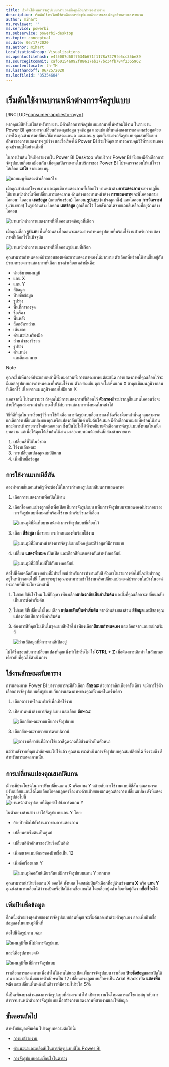 ```yaml
---
title: เริ่มต้นใช้งานการจัดรูปแบบการแสดงข้อมูลด้วยภาพของรายงาน
description: เริ่มต้นใช้งานโดยใช้ตัวเลือกการจัดรูปแบบด้วยการแสดงข้อมูลด้วยภาพของรายงาน
author: mihart
ms.reviewer: ''
ms.service: powerbi
ms.subservice: powerbi-desktop
ms.topic: conceptual
ms.date: 06/17/2020
ms.author: mihart
LocalizationGroup: Visualizations
ms.openlocfilehash: e4f5007d60f7634b671f1178a7279fe5cc35be89
ms.sourcegitcommit: caf60154a092f88617eb177bc34fb784f2365962
ms.contentlocale: th-TH
ms.lasthandoff: 06/25/2020
ms.locfileid: "85354604"
---
```

# <a name="getting-started-with-the-formatting-pane"></a>เริ่มต้นใช้งานบานหน้าต่างการจัดรูปแบบ

[!INCLUDE[consumer-appliesto-nyyn](../includes/consumer-appliesto-nyyn.md)]    

หากคุณมีสิทธิ์แก้ไขสำหรับรายงาน มีตัวเลือกการจัดรูปแบบมากมายให้พร้อมใช้งาน ในรายงาน Power BI คุณสามารถเปลี่ยนสีของชุดข้อมูล จุดข้อมูล และแม้แต่พื้นหลังของการแสดงผลข้อมูลด้วยภาพได้ คุณสามารถเปลี่ยนวิธีการแสดงแกน x และแกน y คุณยังสามารถจัดรูปแบบคุณสมบัติแบบอักษรของการแสดงภาพ รูปร่าง และชื่อเรื่องได้ Power BI ช่วยให้คุณสามารถควบคุมวิธีที่รายงานของคุณปรากฏได้อย่างเต็มที่

ในการเริ่มต้น ให้เปิดรายงานใน Power BI Desktop หรือบริการ Power BI ทั้งสองมีตัวเลือกการจัดรูปแบบเกือบเหมือนกัน เมื่อคุณเปิดรายงานในบริการของ Power BI โปรดตรวจสอบให้แน่ใจว่าได้เลือก **แก้ไข** จากแถบเมนู 

![แถบเมนูที่แสดงตัวเลือกแก้ไข](media/service-getting-started-with-color-formatting-and-axis-properties/power-bi-edit.png)

เมื่อคุณกำลังแก้ไขรายงาน และคุณมีการแสดงภาพที่เลือกไว้ บานหน้าต่าง**การแสดงภาพ**จะปรากฏขึ้น ใช้บานหน้าต่างนี้เพื่อเปลี่ยนการแสดงภาพ ด้านล่างของบานหน้าต่าง **การแสดงภาพ** จะมีไอคอนสามไอคอน: ไอคอน **เขตข้อมูล** (แถบเรียงซ้อน) ไอคอน **รูปแบบ** (แปรงลูกกลิ้ง) และไอคอน **การวิเคราะห์** (แว่นขยาย) ในรูปด้านล่าง ไอคอน **เขตข้อมูล** ถูกเลือกไว้ โดยสังเกตได้จากแถบสีเหลืองที่อยู่ด้านล่างไอคอน

![บานหน้าต่างการแสดงภาพที่มีไอคอนเขตข้อมูลที่เลือก](media/service-getting-started-with-color-formatting-and-axis-properties/power-bi-format.png)

เมื่อคุณเลือก **รูปแบบ** พื้นที่ด้านล่างไอคอนจะแสดงการกำหนดรูปแบบที่พร้อมใช้งานสำหรับการแสดงภาพที่เลือกไว้ในปัจจุบัน  

![บานหน้าต่างการแสดงภาพที่มีไอคอนรูปแบบที่เลือก](media/service-getting-started-with-color-formatting-and-axis-properties/power-bi-format-selected.png)

คุณสามารถกำหนดองค์ประกอบของแต่ละการแสดงภาพเองได้มากมาย ตัวเลือกที่พร้อมใช้งานขึ้นอยู่กับประเภทของการแสดงภาพที่เลือก บางตัวเลือกเหล่านั้นคือ:

* คำอธิบายแผนภูมิ
* แกน X
* แกน Y
* สีข้อมูล
* ป้ายชื่อข้อมูล
* รูปร่าง
* พื้นที่การลงจุด
* ชื่อเรื่อง
* พื้นหลัง
* ล็อกอัตราส่วน
* เส้นขอบ
* คำแนะนำเครื่องมือ
* ส่วนหัวของวิชวล
* รูปร่าง
* ตำแหน่ง    
และอีกมากมาย


> [!NOTE]
>  
> คุณจะไม่เห็นองค์ประกอบเหล่านี้ทั้งหมดรวมทั้งการแสดงภาพแต่ละชนิด การแสดงภาพที่คุณเลือกไว้จะมีผลต่อรูปแบบการกำหนดเองที่พร้อมใช้งาน ตัวอย่างเช่น คุณจะไม่เห็นแกน X ถ้าคุณมีแผนภูมิวงกลมที่เลือกไว้ เนื่องจากแผนภูมิวงกลมไม่มีแกน X

นอกจากนี้ โปรดทราบว่า ถ้าคุณไม่มีการแสดงภาพที่เลือกไว้ **ตัวกรอง**ก็จะปรากฏขึ้นแทนไอคอนซึ่งจะช่วยให้คุณสามารถนำตัวกรองไปใช้กับการแสดงภาพทั้งหมดในหน้าได้

วิธีที่ดีที่สุดในการเรียนรู้วิธีการใช้ตัวเลือกการจัดรูปแบบคือการลองใช้เครื่องมือเหล่านั้นดู คุณสามารถยกเลิกการเปลี่ยนแปลงของคุณหรือแปลงกลับเป็นค่าเริ่มต้นได้เสมอ มีตัวเลือกมากมายที่พร้อมใช้งานและมีการเพิ่มรายการใหม่ตลอดเวลา ซึ่งเป็นไปไม่ได้ที่จะอธิบายตัวเลือกการจัดรูปแบบทั้งหมดในหนึ่งบทความ แต่เพื่อให้คุณได้เริ่มต้นใช้งาน มาลองทบทวนด้วยกันสักสองสามรายการ 

1. เปลี่ยนสีที่ใช้ในวิชวล   
2. ใช้งานลักษณะ    
3. การเปลี่ยนแปลงคุณสมบัติแกน    
4. เพิ่มป้ายชื่อข้อมูล    




## <a name="working-with-colors"></a>การใช้งานแบบมีสีสัน

ลองทำตามขั้นตอนสำคัญที่จะต้องใช้ในการกำหนดรูปแบบสีบนการแสดงภาพ

1. เลือกการแสดงภาพเพื่อเปิดใช้งาน

2. เลือกไอคอนแปรงลูกกลิ้งเพื่อเปิดแท็บการจัดรูปแบบ แท็บการจัดรูปแบบจะแสดงองค์ประกอบของการจัดรูปแบบทั้งหมดที่พร้อมใช้งานสำหรับวิชวลที่เลือก

    ![แผนภูมิที่มีแท็บบานหน้าต่างการจัดรูปแบบที่เลือกไว้](media/service-getting-started-with-color-formatting-and-axis-properties/power-bi-formatting.png)

3. เลือก **สีข้อมูล** เพื่อขยายการกำหนดเองที่พร้อมใช้งาน  

    ![แผนภูมิที่มีบานหน้าต่างการจัดรูปแบบเปิดอยู่และสีข้อมูลที่มีการขยาย](media/service-getting-started-with-color-formatting-and-axis-properties/power-bi-data-colors.png)

4. เปลี่ยน **แสดงทั้งหมด** เป็นเปิด และเลือกสีที่แตกต่างกันสำหรับคอลัมน์

    ![แผนภูมิที่มีสีใหม่ที่ใช้กับบางคอลัมน์](media/service-getting-started-with-color-formatting-and-axis-properties/power-bi-change-colors.png)

ต่อไปนี้คือเคล็ดลับบางอย่างที่มีประโยชน์สำหรับการทำงานกับสี ตัวเลขในรายการต่อไปนี้จะยังปรากฏอยู่ในหน้าจอต่อไปนี้ โดยจะระบุว่าคุณจะสามารถเข้าใข้งานหรือเปลี่ยนแปลงองค์ประกอบใดบ้างในองค์ประกอบที่มีประโยขน์เหล่านี้

1. ไม่ชอบสีสันใช่ไหม ไม่มีปัญหา เพียงเลือก**แปลงกลับเป็นค่าเริ่มต้น** และสิ่งที่คุณเลือกจะเปลี่ยนกลับเป็นการตั้งค่าเริ่มต้น 

2. ไม่ชอบสีที่เปลี่ยนใช่ไหม เลือก **แปลงกลับเป็นค่าเริ่มต้น** จากด้านล่างของส่วน   **สีข้อมูล**และสีของคุณแปลงกลับเป็นการตั้งค่าเริ่มต้น 

3. ต้องการสีที่คุณไม่เห็นในชุดแบบสีหรือไม่ เพียงเลือก**สีแบบกำหนดเอง** และเลือกจากแถบสเปกตรัมสี  

   ![ส่วนสีข้อมูลที่มีการจานสีเปิดอยู่](media/service-getting-started-with-color-formatting-and-axis-properties/power-bi-color-extras.png)

ไม่ได้ชื่นชอบกับการเปลี่ยนแปลงที่คุณเพิ่งทำใช่หรือไม่ ใช ้**CTRL + Z** เมื่อต้องการเลิกทำ ในลักษณะเดียวกับที่คุณใช้ดำเนินการ

## <a name="applying-a-style-to-a-table"></a>ใช้งานลักษณะกับตาราง
การแสดงภาพ Power BI บางรายการจะมีตัวเลือก **ลักษณะ** ด้วยการคลิกเพียงครั้งเดียว จะมีการใช้ตัวเลือกการจัดรูปแบบเต็มรูปแบบกับการแสดงภาพของคุณทั้งหมดในครั้งเดียว 

1. เลือกตารางหรือเมทริกซ์เพื่อเปิดใช้งาน   
1. เปิดบานหน้าต่างการจัดรูปแบบ และเลือก **ลักษณะ**

   ![เลือกลักษณะจากแท็บการจัดรูปแบบ](media/service-getting-started-with-color-formatting-and-axis-properties/power-bi-style.png)


1. เลือกลักษณะจากรายการดรอปดาวน์ 

   ![ตารางเดียวกันที่มีการใช้แถวสีฉูดฉาดที่มีส่วนหัวเป็นตัวหนา](media/service-getting-started-with-color-formatting-and-axis-properties/power-bi-style-flashy.png)

แม้ว่าหลังจากที่คุณนำลักษณะไปใช้แล้ว คุณสามารถดำเนินการจัดรูปแบบคุณสมบัติต่อได้ ซึ่งรวมถึง สี สำหรับการแสดงภาพนั้น


## <a name="changing-axis-properties"></a>การเปลี่ยนแปลงคุณสมบัติแกน

มักจะมีประโยชน์ในการปรับเปลี่ยนแกน X หรือแกน Y คล้ายกับการใช้งานแบบมีสีสัน คุณสามารถปรับเปลี่ยนแกนได้โดยเลือกไอคอนลูกศรชี้ลงทางด้านซ้ายของแกนคุณต้องการเปลี่ยนแปลง ดังที่แสดงในรูปต่อไปนี้  
![บานหน้าต่างรูปแบบที่มีลูกศรไปยังการ์ดแกน Y](media/service-getting-started-with-color-formatting-and-axis-properties/power-bi-y-axis.png)

ในตัวอย่างด้านล่าง เราได้จัดรูปแบบแกน Y โดย:
- ย้ายป้ายชื่อไปยังด้านขวาของการแสดงภาพ

- เปลี่ยนค่าเริ่มต้นเป็นศูนย์

- เปลี่ยนสีตัวอักษรของป้ายชื่อเป็นสีดำ

- เพิ่มขนาดแบบอักษรของป้ายชื่อเป็น 12

- เพิ่มชื่อเรื่องแกน Y


    ![แผนภูมิคอลัมน์เดียวกันแต่มีการจัดรูปแบบแกน Y มากมาย](media/service-getting-started-with-color-formatting-and-axis-properties/power-bi-axis-changes.png)

คุณสามารถนำป้ายชื่อแกน X ออกได้ ทั้งหมด โดยสลับปุ่มตัวเลือกที่อยู่ด้านข้าง**แกน X** หรือ **แกน Y** คุณยังสามารถเลือกได้ว่าจะเปิดหรือปิดใช้งานชื่อแกนได้ โดยเลือกปุ่มตัวเลือกที่อยู่ถัดจาก**ชื่อเรื่อง**ได้  



## <a name="adding-data-labels"></a>เพิ่มป้ายชื่อข้อมูล    

อีกหนึ่งตัวอย่างสุดท้ายของการจัดรูปแบบก่อนที่คุณจะเริ่มต้นลองทำด้วยตัวคุณเอง  ลองเพิ่มป้ายชื่อข้อมูลลงในแผนภูมิพื้นที่ 

ต่อไปนี้คือรูปภาพ *ก่อน* 

![แผนภูมิพื้นที่ไม่มีการจัดรูปแบบ](media/service-getting-started-with-color-formatting-and-axis-properties/power-bi-area-chart.png)


และนี่คือรูปภาพ *หลัง*

![แผนภูมิพื้นที่มีการจัดรูปแบบ](media/service-getting-started-with-color-formatting-and-axis-properties/power-bi-data-labels.png)

เราเลือกการแสดงภาพเพื่อทำให้ใช้งานได้และเปิดแท็บการจัดรูปแบบ  เราเลือก **ป้ายชื่อข้อมูล**และเปิดใช้งาน และเรายังเพิ่มขนาดตัวอักษรเป็น 12 เปลี่ยนตระกูลแบบอักษรเป็น Arial Black เปิด **แสดงพื้นหลัง** และเปลี่ยนพื้นหลังเป็นสีขาวที่มีความโปร่งใส 5%

นี่เป็นเพียงบางส่วนของการจัดรูปแบบที่สามารถทำได้ เปิดรายงานในโหมดการแก้ไขและสนุกกับการสำรวจบานหน้าต่างการจัดรูปแบบเพื่อสร้างการแสดงภาพที่สวยงามและให้ข้อมูล

## <a name="next-steps"></a>ขั้นตอนถัดไป
สำหรับข้อมูลเพิ่มเติม โปรดดูบทความต่อไปนี้: 

* [การแชร์รายงาน](../collaborate-share/service-share-reports.md)

* [คำแนะนำและเคล็ดลับในการจัดรูปแบบสีใน Power BI](service-tips-and-tricks-for-color-formatting.md)  
* [การจัดรูปแบบตามเงื่อนไขในตาราง](../create-reports/desktop-conditional-table-formatting.md)

